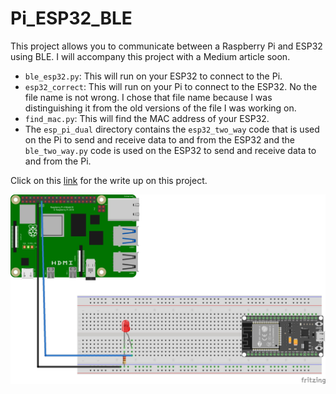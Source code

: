 # Pi_ESP32_BLE
This project allows you to communicate between a Raspberry Pi and ESP32 using BLE. I will accompany this project with a Medium article soon.

* `ble_esp32.py`: This will run on your ESP32 to connect to the Pi.
* `esp32_correct`: This will run on your Pi to connect to the ESP32. No the file name is not wrong. I chose that file name because I was distinguishing it from the old versions of the file I was working on.
* `find_mac.py`: This will find the MAC address of your ESP32.
* The `esp_pi_dual` directory contains the `esp32_two_way` code that is used on the Pi to send and receive data to and from the ESP32 and the `ble_two_way.py` code is used on the ESP32 to send and receive data to and from the Pi. 

Click on this [link](https://medium.com/@ed2point0/how-i-got-my-raspberry-pi-and-esp32-to-talk-to-each-other-3cb2cd95ccc2) for the write up on this project.

![Picture](https://github.com/sentairanger/Pi_ESP32_BLE/blob/main/esp32-pi_bb.jpg)
